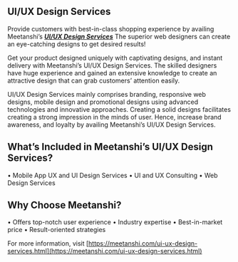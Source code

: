 ## UI/UX Design Services


Provide customers with best-in-class shopping experience by availing Meetanshi’s ***[UI/UX Design Services](https://meetanshi.com/ui-ux-design-services.html)*** The superior web designers can create an eye-catching designs to get desired results!

Get your product designed uniquely with captivating designs, and instant delivery with Meetanshi’s UI/UX Design Services. The skilled designers have huge experience and gained an extensive knowledge to create an attractive design that can grab customers’ attention easily.
 
UI/UX Design Services mainly comprises branding, responsive web designs, mobile design and promotional designs using advanced technologies and innovative approaches. Creating a solid designs facilitates creating a strong impression in the minds of user. Hence, increase brand awareness, and loyalty by availing Meetanshi’s UI/UX Design Services.


## What’s Included in Meetanshi’s UI/UX Design Services?

•       Mobile App UX and UI Design Services
•       UI and UX Consulting
•       Web Design Services


##  Why Choose Meetanshi?
    

•       Offers top-notch user experience
•       Industry expertise
•       Best-in-market price
•       Result-oriented strategies

For more information, visit [https://meetanshi.com/ui-ux-design-services.html](https://meetanshi.com/ui-ux-design-services.html)




